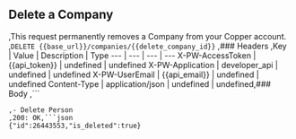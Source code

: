 ## Delete a Company
,This request permanently removes a Company from your Copper account.
,```DELETE {{base_url}}/companies/{{delete_company_id}}```
,### Headers
,Key | Value | Description | Type
--- | --- | --- | ---
X-PW-AccessToken | {{api_token}} | undefined | undefined
X-PW-Application | developer_api | undefined | undefined
X-PW-UserEmail | {{api_email}} | undefined | undefined
Content-Type | application/json | undefined | undefined,### Body
,```

```,### Example Responses
,- Delete Person
,200: OK,```json
{"id":26443553,"is_deleted":true}
```